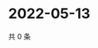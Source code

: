 # 2022-05-13

共 0 条

<!-- BEGIN WEIBO -->
<!-- 最后更新时间 Fri May 13 2022 20:37:07 GMT+0800 (China Standard Time) -->

<!-- END WEIBO -->
